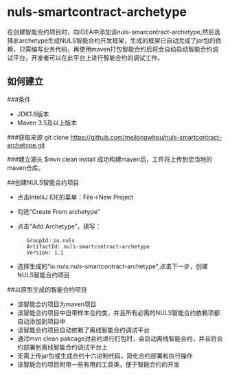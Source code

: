 # nuls-smartcontract-archetype
在创建智能合约项目时，向IDEA中添加该nuls-smarcontract-archetype,然后选择此archetype生成NULS智能合约开发框架，生成的框架已自动完成了jar包的依赖，只需编写业务代码，再使用maven打包智能合约后将会自动启动智能合约调试平台，开发者可以在此平台上进行智能合约的调试工作。

## 如何建立
###条件
- JDK1.8版本
- Maven 3.5及以上版本

###获取来源
     git clone https://github.com/meilongwhpu/nuls-smartcontract-archetype.git

###建立源头
    $mvn clean install
成功构建maven后，工件将上传到您当地的maven仓库。

##创建NULS智能合约项目
- 点击IntelliJ IDE的菜单：File->New Project
- 勾选“Create From archetype”
- 点击“Add Archetype”，填写：

         GroupId：io.nuls
         ArtifactId: nuls-smartcontract-archetype 
         Version: 1.1
- 选择生成的“io.nuls:nuls-smartcontract-archetype",点击下一步，创建NULS智能合约项目

##以原型生成的智能合约项目
- 该智能合约项目为maven项目
- 该智能合约项目中自带样本合约类，并且所有必需的NULS智能合约依赖项都自动添加到项目中
- 该智能合约项目自动依赖了离线智能合约调试平台
- 通过mvn clean pakcage对合约进行打包时，会启动离线智能合约，并且将合约部署到离线智能合约调试平台上
- 无需上传jar包或生成合约十六进制代码，简化合约部署和执行操作
- 该智能合约项目附带一些有用的工具类，便于智能合约的开发



